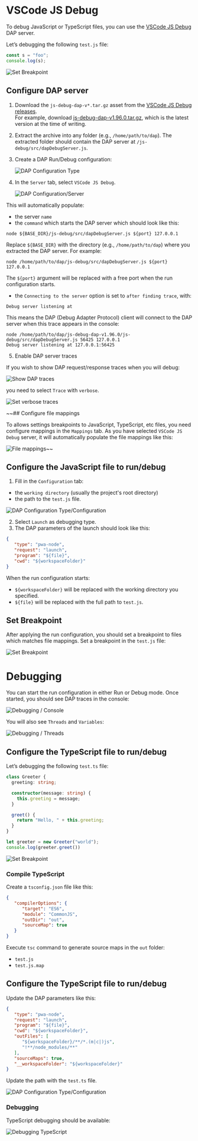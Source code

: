 # VSCode JS Debug

To debug JavaScript or TypeScript files, you can use the [VSCode JS Debug](https://github.com/microsoft/vscode-js-debug) DAP server.

Let’s debugging the following `test.js` file:

```js
const s = "foo";
console.log(s);
```

![Set Breakpoint](../images/vscode-js-debug/set_breakpoint.png)

## Configure DAP server

1. Download the `js-debug-dap-v*.tar.gz` asset from the [VSCode JS Debug releases](https://github.com/microsoft/vscode-js-debug/releases).  
   For example, download [js-debug-dap-v1.96.0.tar.gz](https://github.com/microsoft/vscode-js-debug/releases/download/v1.96.0/js-debug-dap-v1.96.0.tar.gz), which is the latest version at the time of writing.

2. Extract the archive into any folder (e.g., `/home/path/to/dap`). The extracted folder should contain the DAP server at `/js-debug/src/dapDebugServer.js`.

3. Create a DAP Run/Debug configuration:

   ![DAP Configuration Type](../images/DAP_config_type.png)

4. In the `Server` tab, select `VSCode JS Debug`.

   ![DAP Configuration/Server](../images/vscode-js-debug/server_tab.png)

This will automatically populate: 

 * the server `name`
 * the `command` which starts the DAP server which should look like this:

```
node ${BASE_DIR}/js-debug/src/dapDebugServer.js ${port} 127.0.0.1
```

Replace `${BASE_DIR}` with the directory  (e.g., `/home/path/to/dap`) where you extracted the DAP server. For example:

```
node /home/path/to/dap/js-debug/src/dapDebugServer.js ${port} 127.0.0.1
```

The `${port}` argument will be replaced with a free port when the run configuration starts.

 * the `Connecting to the server` option is set to `after finding trace`, with:

 ```
 Debug server listening at
```

This means the DAP (Debug Adapter Protocol) client will connect to the DAP server when this trace appears in the console:

```
node /home/path/to/dap/js-debug-dap-v1.96.0/js-debug/src/dapDebugServer.js 56425 127.0.0.1
Debug server listening at 127.0.0.1:56425
```

5. Enable DAP server traces

If you wish to show DAP request/response traces when you will debug:

![Show DAP traces](../images/vscode-js-debug/traces_in_console.png)

you need to select `Trace` with `verbose`.

![Set verbose traces](../images/vscode-js-debug/set_traces.png)

~~## Configure file mappings

To allows settings breakpoints to JavaScript, TypeScript, etc files, you need configure mappings in the `Mappings` tab.
As you have selected `VSCode JS Debug` server, it will automatically populate the file mappings like this:

![File mappings](../images/DAP_config_type_mappings.png)~~

## Configure the JavaScript file to run/debug

1. Fill in the `Configuration` tab:

- the `working directory` (usually the project's root directory) 
- the path to the `test.js` file.

![DAP Configuration Type/Configuration](../images/vscode-js-debug/configuration_tab.png)

2. Select `Launch` as debugging type.
3. The DAP parameters of the launch should look like this:

```json
{
   "type": "pwa-node",
   "request": "launch",
   "program": "${file}",
   "cwd": "${workspaceFolder}"
}
```

When the run configuration starts:

- `${workspaceFolder}` will be replaced with the working directory you specified.
- `${file}` will be replaced with the full path to `test.js`.

## Set Breakpoint

After applying the run configuration, you should set a breakpoint to files which matches file mappings.
Set a breakpoint in the `test.js` file:

![Set Breakpoint](../images/vscode-js-debug/set_breakpoint.png)

# Debugging

You can start the run configuration in either Run or Debug mode. Once started, you should see DAP traces in the console:

![Debugging / Console](../images/vscode-js-debug/debug_console_tab.png)

You will also see `Threads` and `Variables`:

![Debugging / Threads](../images/vscode-js-debug/debug_threads_tab.png)

## Configure the TypeScript file to run/debug

Let’s debugging the following `test.ts` file:

```ts
class Greeter {
  greeting: string;

  constructor(message: string) {
    this.greeting = message;
  }

  greet() {
    return "Hello, " + this.greeting;
  }
}

let greeter = new Greeter("world");
console.log(greeter.greet())
```

![Set Breakpoint](../images/vscode-js-debug/set_breakpoint_ts.png)

### Compile TypeScript

Create a `tsconfig.json` file like this:

```json
{
   "compilerOptions": {
      "target": "ES6",
      "module": "CommonJS",
      "outDir": "out",
      "sourceMap": true
   }
}
```

Execute `tsc` command to generate source maps in the `out` folder:

 * `test.js`
 * `test.js.map`

## Configure the TypeScript file to run/debug

Update the DAP parameters like this:

```json
{
   "type": "pwa-node",
   "request": "launch",
   "program": "${file}",
   "cwd": "${workspaceFolder}",
   "outFiles": [
      "${workspaceFolder}/**/*.(m|c|)js",
      "!**/node_modules/**"
   ],
   "sourceMaps": true,
   "__workspaceFolder": "${workspaceFolder}"
}
```

Update the path with the `test.ts` file. 

![DAP Configuration Type/Configuration](../images/vscode-js-debug/configuration_ts_tab.png)

### Debugging

TypeScript debugging should be available:

![Debugging TypeScript](../images/vscode-js-debug/debug_ts.png)
